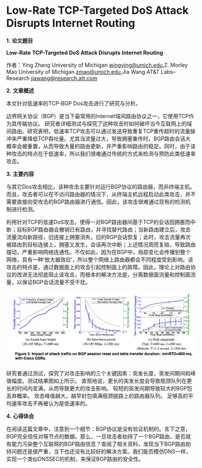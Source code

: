 # Low-Rate TCP-Targeted DoS Attack Disrupts Internet Routing

**1.**     **论文题目**

**Low-Rate TCP-Targeted DoS Attack Disrupts Internet Routing**

作者：Ying Zhang University of Michigan wingying@umich.edu,Z. Morley Mao University of Michigan zmao@umich.edu,Jia Wang AT&T Labs–Research jiawang@research.att.com

**2.**     **文章概述**

本文针对低速率的TCP-BGP Dos攻击进行了研究与分析。

边界网关协议（BGP）是当下最常用的Internet域间路由协议之一，它使用TCP作为其传输协议。 研究者详细测试与探究了这种攻击时如何破坏当今互联网上的域间路由。研究表明，低速率TCP攻击可以通过发送导致重复TCP重传超时的流量脉冲来严重降低TCP吞吐量。尤其当流量过大，导致拥塞重传时，BGP路由会话大概率会被重置，从而导致大量的路由更新，并严重影响路由的稳定。同时，由于该种攻击的特点在于低速率，所以我们很难通过传统的方式来检测与预防此类低速率攻击。

**3.**     **主要内容**

与其它Dos攻击相比，该种攻击主要针对运行BGP协议的路由器，而非终端主机。而且，攻击者可以在不访问路由器的情况下，从终端主机远程启动此类攻击，并不需要直接向受攻击的BGP路由器进行通信。因此，该攻击很难通过现有的检测机制进行检测。

利用针对TCP的低速DoS攻击，使得一对BGP路由器间基于TCP的会话因拥塞而中断；目标BGP路由器会撤销已有路由，并寻找替代路由；当新路由建立后，攻击流量流向新路径，旧连接上拥塞消失，旧的BGP会话恢复；此时，攻击流量再次被路由到目标连接上，拥塞又发生，会话再次中断；上述情况周而复始，导致路由摆动，严重影响网络连通性。不仅如此，因为在BGP中，局部变化会传播到整个网络，具有一种‘放大器效应’，所以整个网络上路由器都会不同程度受到影响。该攻击的特点是，通过数据面上的攻击引起控制面上的故障。因此，理论上对路由协议的改进无法彻底阻止该攻击，而根本的解决方法是，分离数据面流量和控制面流量，以保证BGP会话流量不受干扰。

![Picture1](Picture1.png) 

研究者通过测试，探究了对攻击影响的三个关键因素：突发长度，突发间期间和峰值幅度。测试结果图如上所示。 直观地说，更长的突发长度会导致瓶颈队列在更长的时间内变满，从而导致更大的攻击影响。 较短的突发间期导致较大的BGP包丢弃概率。 攻击峰值越大，越早封包填满瓶颈链路上的路由器队列。 足够高的平均速率攻击不再被认为是低速率的。 

**4.**     **心得体会**

在阅读这篇文章中，注意到一个细节：BGP协议是没有验证机制的。言下之意，BGP完全信任对等节点的数据。那么，一旦攻击者劫持了一个BGP路由，是否就有能力污染整个互联网的BGP路由信息？查阅了相关资料，发现当下BGP路由劫持问题还是很严重，当下也还没有比较好的解决方案。我们能否模仿DNS一样，实现一个类似DNSSEC的机制，来保证BGP路由的安全性。
